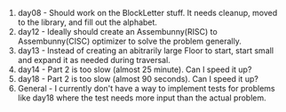 1. day08 - Should work on the BlockLetter stuff.  It needs cleanup, moved to the library, and fill out the alphabet.
1. day12 - Ideally should create an Assembunny(RISC) to Assembunny(CISC) optimizer to solve the problem generally.
1. day13 - Instead of creating an abitrarily large Floor to start, start small and expand it as needed during traversal.
1. day14 - Part 2  is too slow (almost 25 minute).  Can I speed it up?
1. day18 - Part 2 is too slow (almost 90 seconds).  Can I speed it up?
1. General - I currently don't have a way to implement tests for problems like day18 where the test needs more input than the actual problem.